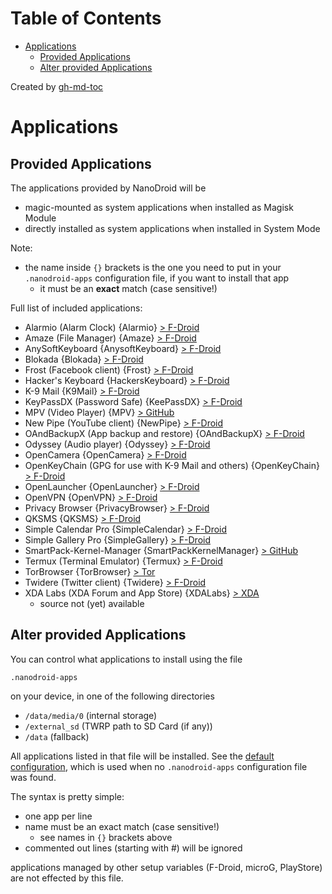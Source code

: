 
Table of Contents
=================

   * [Applications](#applications)
      * [Provided Applications](#provided-applications)
      * [Alter provided Applications](#alter-provided-applications)

Created by [gh-md-toc](https://github.com/ekalinin/github-markdown-toc)

# Applications

## Provided Applications

The applications provided by NanoDroid will be
* magic-mounted as system applications when installed as Magisk Module
* directly installed as system applications when installed in System Mode

Note:
  * the name inside `{}` brackets is the one you need to put in your `.nanodroid-apps` configuration file, if you want to install that app
     * it must be an **exact** match (case sensitive!)

Full list of included applications:
* Alarmio (Alarm Clock) {Alarmio} [> F-Droid](https://f-droid.org/packages/me.jfenn.alarmio)
* Amaze (File Manager) {Amaze} [> F-Droid](https://f-droid.org/packages/com.amaze.filemanager)
* AnySoftKeyboard {AnysoftKeyboard} [> F-Droid](https://f-droid.org/packages/com.menny.android.anysoftkeyboard)
* Blokada {Blokada} [> F-Droid](https://f-droid.org/en/packages/org.blokada.alarm)
* Frost (Facebook client) {Frost} [> F-Droid](https://f-droid.org/en/packages/com.pitchedapps.frost)
* Hacker's Keyboard {HackersKeyboard} [> F-Droid](https://f-droid.org/de/packages/org.pocketworkstation.pckeyboard)
* K-9 Mail {K9Mail} [> F-Droid](https://f-droid.org/packages/com.fsck.k9)
* KeyPassDX (Password Safe) {KeePassDX} [> F-Droid](https://f-droid.org/en/packages/com.kunzisoft.keepass.libre)
* MPV (Video Player) {MPV} [> GitHub](https://github.com/mpv-android/mpv-android)
* New Pipe (YouTube client) {NewPipe} [> F-Droid](https://f-droid.org/packages/org.schabi.newpipe)
* OAndBackupX (App backup and restore) {OAndBackupX} [> F-Droid](https://f-droid.org/de/packages/com.machiav3lli.backup/)
* Odyssey (Audio player) {Odyssey} [> F-Droid](https://f-droid.org/packages/org.gateshipone.odyssey)
* OpenCamera {OpenCamera} [> F-Droid](https://f-droid.org/packages/net.sourceforge.opencamera)
* OpenKeyChain (GPG for use with K-9 Mail and others) {OpenKeyChain} [> F-Droid](https://f-droid.org/packages/org.sufficientlysecure.keychain)
* OpenLauncher {OpenLauncher} [> F-Droid](https://f-droid.org/packages/com.benny.openlauncher)
* OpenVPN {OpenVPN} [> F-Droid](https://f-droid.org/packages/de.blinkt.openvpn)
* Privacy Browser {PrivacyBrowser} [> F-Droid](https://f-droid.org/de/packages/com.stoutner.privacybrowser.standard)
* QKSMS {QKSMS} [> F-Droid](https://f-droid.org/packages/com.moez.QKSMS)
* Simple Calendar Pro {SimpleCalendar} [> F-Droid](https://f-droid.org/packages/com.simplemobiletools.calendar.pro)
* Simple Gallery Pro {SimpleGallery} [> F-Droid](https://f-droid.org/packages/com.simplemobiletools.gallery.pro)
* SmartPack-Kernel-Manager {SmartPackKernelManager} [> GitHub](https://github.com/SmartPack/SmartPack-Kernel-Manager)
* Termux (Terminal Emulator) {Termux} [> F-Droid](https://f-droid.org/packages/com.termux)
* TorBrowser {TorBrowser} [> Tor](https://www.torproject.org/projects/torbrowser.html.en)
* Twidere (Twitter client) {Twidere} [> F-Droid](https://f-droid.org/packages/org.mariotaku.twidere)
* XDA Labs (XDA Forum and App Store) {XDALabs} [> XDA](https://forum.xda-developers.com/android/apps-games/labs-t3241866)
  * source not (yet) available

## Alter provided Applications

You can control what applications to install using the file

`.nanodroid-apps`

on your device, in one of the following directories

* `/data/media/0` (internal storage)
* `/external_sd` (TWRP path to SD Card (if any))
* `/data` (fallback)

All applications listed in that file will be installed. See the [default configuration](.nanodroid-apps), which is used when no `.nanodroid-apps` configuration file was found.

The syntax is pretty simple:

* one app per line
* name must be an exact match (case sensitive!)
  * see names in `{}` brackets above
* commented out lines (starting with #) will be ignored

applications managed by other setup variables (F-Droid, microG, PlayStore) are not effected by this file.
